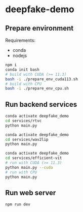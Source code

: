 # deepfake-demo

## Prepare environment

Requirements:

- conda
- nodejs


```bash
npm i
conda init bash
# build with CUDA (>= 11.3)
bash -i ./prepare_env_cuda113.sh
# build with CPU
bash -i ./prepare_env_cpu.sh
```

## Run backend services

```bash
conda activate deepfake_demo
cd services/rtvc
python main.py
```

```bash
conda activate deepfake_demo
cd services/wav2lip
python main.py
```

```bash
conda activate deepfake_demo
cd services/efficient-vit
# run with CUDA (>= 11.3)
python main.py --cuda
# run with CPU
python main.py
```

## Run web server

```bash
npm run dev
```
